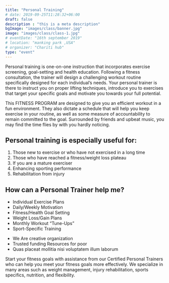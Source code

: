```yaml
---
title: "Personal Training"
# date: 2019-09-25T11:28:32+06:00
draft: false
description : "this is a meta description"
bgImage: "images/class/banner.jpg"
image: "images/class/class-1.jpg"
# eventDate: "16th september 2019"
# location: "manking park ,USA"
# organizer: "Chariti hub"
type: "event"
---
```


Personal training is one-on-one instruction that incorporates exercise screening, goal-setting and health education. Following a fitness consultation, the trainer will design a challenging workout routine specifically designed for each individual’s needs. Your personal trainer is there to instruct you on proper lifting techniques, introduce you to exercises that target your specific goals and motivate you towards your full potential.

This FITNESS PROGRAM  are designed to give you an efficient workout in a fun environment. They also dictate a schedule that will help you keep exercise in your routine, as well as some measure of accountability to remain committed to the goal. Surrounded by friends and upbeat music, you may find the time flies by with you hardly noticing.

## Personal training is especially useful for:

1. Those new to exercise or who have not exercised in a long time
2. Those who have reached a fitness/weight loss plateau
3. If you are a mature exerciser
4. Enhancing sporting performance
5. Rehabilitation from injury


## How can a Personal Trainer help me?

- Individual Exercise Plans
- Daily/Weekly Motivation
- Fitness/Health Goal Setting
- Weight Loss/Gain Plans
- Monthly Workout “Tune-Ups”
- Sport-Specific Training

* We Are creative organization
* Trusted funding Resources for poor 
* Quas placeat mollitia nisi voluptatem illum laborum

Start your fitness goals with assistance from our Certified Personal Trainers who can help you meet your fitness goals more effectively. We specialize in many areas such as weight management, injury rehabilitation, sports specifics, nutrition, and flexibility.